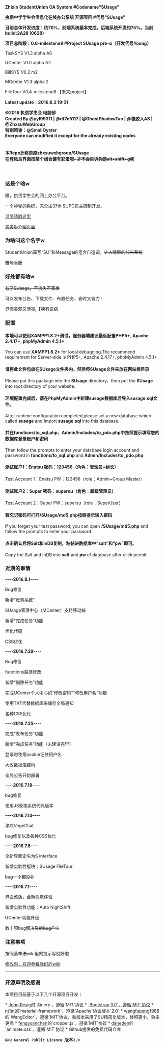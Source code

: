 <b>Zhixin StudentUnion OA System #Codename"SUsage" </b>

<b>执信中学学生会信息化在线办公系统 开源项目 #代号"SUsage" </b>

<b>目前总体开发进度：约70%，前端系统基本完成，后端系统开发约75%。当前build:2A28 (0628)</b>

<b>项目总阶段：0.8-milestone9 #Project SUsage pre-α（开发代号Young）</b>

<p>TaskSYS V1.3 alpha A6</p>
<p>UCenter V1.0 alpha A2</p>
<p>BillSYS V0.2 m2</p>
<p>MCenter V1.3 alpha 2</p>
<p>FileTour V0.4-milestone6 【未来project】</p>
<p><b>Latest update：2016.8.2 19:51</b></p>
<b>©2016 执信学生会 电脑部</b>
<br>
<b>Created By @yyl99311 | @df7c5117 | @GhostShadowTan | @橡胶人AS | @ZhxsuWebGroup</b>
<br>
<b>特别鸣谢：@SmallOyster</b>
<br>
<b>Everyone can modified it except for the already existing codes </b>
<br>
<br>
<h4>本Repo迁移自原zhxsuwebgroup/SUsage<br>在登陆后界面按某个组合键有彩蛋哦~<s>才不会告诉你是alt+shift+g呢</s></h4>
<br>
<h3>这是个啥w</h3>
  <p>嗯，执信学生会的网上办公平台。</p>
  <p>一个神秘的系统，完全由37th SUPC自主研制开发。</p><a href="https://github.com/zhxsu/SUsage/wiki/Susage-%7C-%E6%A6%82%E8%BF%B0" target="_blank">详情请戳这里</a>
  
<a href="http://zhxsu.github.io/SUsage/" target="_blank">美美哒介绍页面</a>

<h3>为啥叫这个名字w</h3>
  <p>StudentUnion简写“SU”和Message的组合自造词。<s>让人酥酥的公告系统</s></p>
  <p><s>雅号香肠</s></p>
<h3>好处都有啥w</h3>
  <s>有了SUsage，不流失不蒸发</s>
  <p>可以发布公告、下载文件、布置任务，省时又省力！</p>
  <p>界面美观又漂亮,【咦有语病</p>
<h3>配置</h3>
  <h4><p>本地可以使用<b>XAMPP1.8.2+</b>调试，服务器端建议最低配置PHP5+, Apache 2.4.17+, phpMyAdmin 4.5.1+</p></h4>
  <p>You can use <b>XAMPP1.8.2+</b> for local debugging.The recommend requirement for Server-side is PHP5+, Apache 2.4.17+, phpMyAdmin 4.5.1+</p>
  <h4><p>请将此文件包<b>放在SUsage文件夹内</b>，然后<b>将SUsage文件夹放在网站根目录</b></p></h4>
  <p>Please put this package into the <b>SUsage</b> directory，then put the <b>SUsage</b> into root directory of your website.</b>
  <h4><p>环境配置完成后，请在PhpMyAdmin中新建susage数据库后导入susage.sql文件。</p></h4>
  <p>After runtime configuration completed,please set a new database which called <b>susage</b> and import <b>susage.sql</b> into this database.</p>
  <h4><p>并在<b>functions/to_sql.php、Admin/Includes/to_pdo.php</b>中按照提示填写您的数据库登录账户和密码</p></h4>
  <p>Then follow the prompts to enter your database login account and password in <b>functions/to_sql.php </b>and <b> Admin/Includes/to_pdo.php</b>
  <h4><p>测试账户1：Enatsu 密码：123456（角色：管理员+组长）</p></h4>
  <p>Test Account 1：Enatsu PW：123456（role：Admin+Group Master）</p>
  <h4><p>测试账户2：Super 密码：supersu（角色：超级管理员）</p></h4>
  <p>Test Account 2：Super PW：supersu（role：SuperUser）</p>
  <h4><p><b>若忘记密码可打开/SUsage/md5.php按照提示输入密码</b></p></h4>
  <p>If you forget your test password, you can open <b>/SUsage/md5.php</b> and follow the prompts to enter your password</p>
  <h4><p><b>点击确认后将Salt和inDB复制，粘帖进数据库中“salt”和“pw”即可。</b></p></h4>
  <p>Copy the Salt and inDB into <b>salt</b> and <b>pw</b> of database after click permit</p>
<h3>近期的事情</h3>
<p><b>----2016.8.1----</b></p>
  <p>Bug修复</p>
  <p>新增“账务系统”</p>
  <p>SUsage管理中心（MCenter）支持移动端</p>
  <p>新增“完成任务”功能</p>
  <p>优化代码</p>
  <p>CSS优化</p>
<p><b>----2016.7.29----</b></p>
  <p>Bug修复</p>
  <p>functions路径修改</p>
  <p>新增“删除任务”功能</p>
  <p>完成UCenter个人中心的“修改密码”“修改用户名”功能</p>
  <p>使用TXT代替数据库来储存全局通知</p>
  <p>各种CSS优化</p>
<p><b>----2016.7.25----</b></p>
  <p>完成“发布任务”功能</p>
  <p>新增“完成任务”功能（未建设完毕）</p>
  <p>登录时使用cookie记住用户名</p>
  <p>大改数据库结构</p>
  <p>全局公告开始部署</p>
<p><b>----2016.7.18----</b></p>
  <p>bug修复</p>
  <p>使用JS获取系统代码版本</p>
<p><b>----2016.7.13----</b></p>
  <p>移除VegeChat</p>
  <p>bug修复以及各种CSS优化</p>
<p><b>----2016.7.8----</b></p>
  <p>全新界面定名为S interface</p>
  <p>新增实验性版块：SUsage FileTour</p>
  <s>bug一个都没补</s>
<p><b>----2016.7.1----</b></p>
  <p>界面改版，全新视觉体验</p>
  <p>新增实验性功能：Auto NightShift</p>
  <p>UCenter功能升级</p>
  <p>数十项bug解决<s>及新bug产生</s></p>

<h3>注意事项</h3>
  <p>按照<s>基本法</s>wiki里的提示写就好啦</p>
  <a href="https://github.com/zhxsu/susage/wiki" target="_blank">修改时，欢迎参看我们的wiki</a>
<hr></hr>
<h3>开源声明及感谢</h3>
  <p>本项目目前基于以下几个开源项目开发：</p>
* <a href="https://jquery.org/" target="_blank">John Resig</a>的`jQuery`，遵循`MIT`协议
* <a href="http://www.bootcss.com" target="_blank">`Bootstrap 3.0`，遵循`MIT`协议</a>
* <a href="https://github.com/nt1m/material-framework/" target="_blank">nt1m</a>的`material-framework`，遵循`Apache`协议版本`2.0`
* <a href="http://wangeditor.github.io/">wangfupeng1988</a>的`WangEditor`，遵循`MIT`协议，新版本采用了SU精简化版本，体积更小，效率更高
* <a href="https://github.com/fengyuanchen/cropper">fengyuanchen</a>的`cropper.js`，遵循`MIT`协议
* <a href="https://github.com/daneden/animate.css">daneden</a>的`animate.css`，遵循`MIT`协议
* Github提供的免费代码仓库


**`GNU General Public Licence `版本`3.0`**
